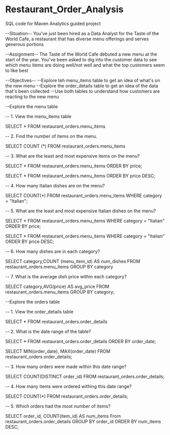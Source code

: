 # Restaurant_Order_Analysis
SQL code for Maven Analytics guided project

--Situation-- You've just been hired as a Data Analyst for the Taste of the World Cafe, a restaurant that has diverse menu offerings and serves generous portions

--Assignment-- The Taste of the World Cafe debuted a new menu at the start of the year. You've been asked to dig into the customer data to see which menu items are doing well/not well and what the top customers seem to like best

--Objectives--
  --Explore teh menu_items table to get an idea of what's on the new menu
  --Explore the order_details table to get an idea of the data that's been collected
  --Use both tables to understand how customers are reacting to the new menu

--Explore the menu table

-- 1. View the menu_items table 

SELECT * FROM restaurant_orders.menu_items

-- 2. Find the number of items on the menu.

SELECT COUNT (*) FROM restaurant_orders.menu_items

-- 3. What are the least and most expensive items on the menu?

SELECT * FROM restaurant_orders.menu_items
ORDER BY price;

SELECT * FROM restaurant_orders.menu_items
ORDER BY price DESC;

-- 4. How many Italian dishes are on the menu?

SELECT COUNT(*) FROM restaurant_orders.menu_items
WHERE category = "Italian";

-- 5. What are the least and most expensive Italian dishes on the menu?

SELECT * FROM restaurant_orders.menu_items
WHERE category = "Italian"
ORDER BY price;

SELECT * FROM restaurant_orders.menu_items
WHERE category = "Italian"
ORDER BY price DESC;

-- 6. How many dishes are in each category?

SELECT category,COUNT (menu_item_id) AS num_dishes
FROM restaurant_orders.menu_items
GROUP BY category

-- 7. What is the average dish price within each category?

SELECT category,AVG(price) AS avg_price
FROM restaurant_orders.menu_items
GROUP BY category;

--Explore the orders table

-- 1. View the order_details table

SELECT * FROM restaurant_orders.order_details

-- 2. What is the date range of the table?

SELECT * FROM restaurant_orders.order_details
ORDER BY order_date;

SELECT MIN(order_date), MAX(order_date) FROM restaurant_orders.order_details;

-- 3. How many orders were made within this date range?

SELECT COUNT(DISTINCT order_id) FROM restaurant_orders.order_details;

-- 4. How many items were ordered withing this date range?

SELECT COUNT(*) FROM restaurant_orders.order_details;

-- 5. Which orders had the most number of items?

SELECT order_id, COUNT(item_id) AS num_items
From restaurant_orders.order_details
GROUP BY order_id
ORDER BY num_items DESC;
